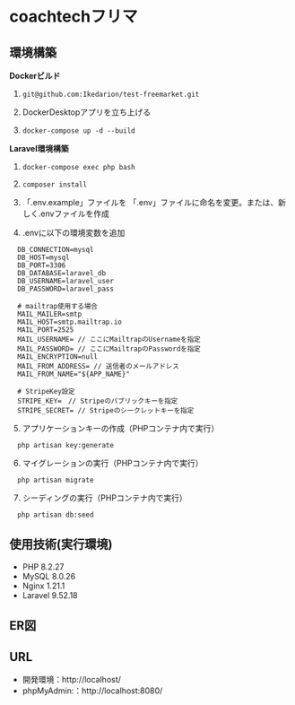 # coachtechフリマ

## 環境構築
**Dockerビルド**
1. ```
   git@github.com:Ikedarion/test-freemarket.git
   ```
   
3. DockerDesktopアプリを立ち上げる
   
5. ```
   docker-compose up -d --build
   ```

**Laravel環境構築**
1. ```
   docker-compose exec php bash
   ```
   
3. ```
   composer install
   ```
   
5. 「.env.example」ファイルを 「.env」ファイルに命名を変更。または、新しく.envファイルを作成
   
7. .envに以下の環境変数を追加
  ```
    DB_CONNECTION=mysql
    DB_HOST=mysql
    DB_PORT=3306
    DB_DATABASE=laravel_db
    DB_USERNAME=laravel_user
    DB_PASSWORD=laravel_pass
  
    # mailtrap使用する場合
    MAIL_MAILER=smtp
    MAIL_HOST=smtp.mailtrap.io
    MAIL_PORT=2525
    MAIL_USERNAME= // ここにMailtrapのUsernameを指定
    MAIL_PASSWORD= // ここにMailtrapのPasswordを指定
    MAIL_ENCRYPTION=null
    MAIL_FROM_ADDRESS= // 送信者のメールアドレス
    MAIL_FROM_NAME="${APP_NAME}"

    # StripeKey設定
    STRIPE_KEY=　// Stripeのパブリックキーを指定
    STRIPE_SECRET= // Stripeのシークレットキーを指定
  ```
5. アプリケーションキーの作成（PHPコンテナ内で実行）
  ```
    php artisan key:generate
  ```

6. マイグレーションの実行（PHPコンテナ内で実行）
  ```
    php artisan migrate
  ```

7. シーディングの実行（PHPコンテナ内で実行）
  ```
    php artisan db:seed
  ```

## 使用技術(実行環境)
- PHP 8.2.27
- MySQL 8.0.26
- Nginx 1.21.1
- Laravel 9.52.18

## ER図

## URL
- 開発環境：http://localhost/
- phpMyAdmin:：http://localhost:8080/

